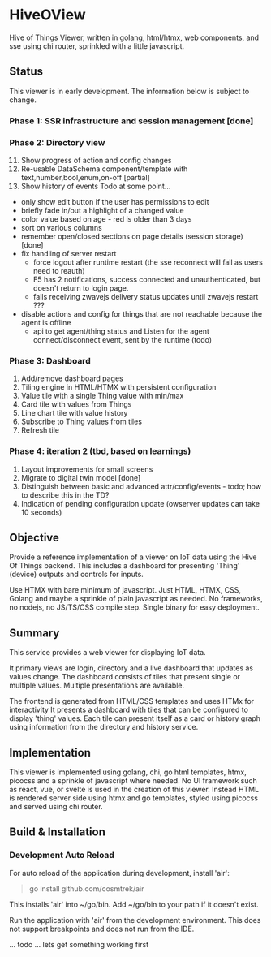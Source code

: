 # HiveOView

Hive of Things Viewer, written in golang, html/htmx, web components, and sse using chi router, sprinkled with a little javascript.

## Status

This viewer is in early development. The information below is subject to change.

### Phase 1: SSR infrastructure and session management [done]
### Phase 2: Directory view
11. Show progress of action and config changes
11. Re-usable DataSchema component/template with text,number,bool,enum,on-off [partial]
12. Show history of events
Todo at some point...
- only show edit button if the user has permissions to edit
- briefly fade in/out a highlight of a changed value
- color value based on age - red is older than 3 days
- sort on various columns
- remember open/closed sections on page details (session storage) [done]
- fix handling of server restart
   * force logout after runtime restart (the sse reconnect will fail as users need to reauth)
   * F5 has 2 notifications, success connected and unauthenticated, but doesn't return to login page.
   * fails receiving zwavejs delivery status updates until zwavejs restart ??? 
- disable actions and config for things that are not reachable because the agent is offline 
  * api to get agent/thing status and Listen for the agent connect/disconnect event, sent by the runtime (todo)

### Phase 3: Dashboard

1. Add/remove dashboard pages
2. Tiling engine in HTML/HTMX with persistent configuration
3. Value tile with a single Thing value with min/max
4. Card tile with values from Things
5. Line chart tile with value history
6. Subscribe to Thing values from tiles
7. Refresh tile

### Phase 4: iteration 2  (tbd, based on learnings)
1. Layout improvements for small screens
2. Migrate to digital twin model [done]
3. Distinguish between basic and advanced attr/config/events - todo; how to describe this in the TD?
4. Indication of pending configuration update (owserver updates can take 10 seconds)


## Objective

Provide a reference implementation of a viewer on IoT data using the Hive Of Things backend. This includes a dashboard for presenting 'Thing' (device) outputs and controls for inputs.

Use HTMX with bare minimum of javascript. Just HTML, HTMX, CSS, Golang and maybe a sprinkle of plain javascript as needed. No frameworks, no nodejs, no JS/TS/CSS compile step. Single binary for easy deployment.

## Summary

This service provides a web viewer for displaying IoT data.

It primary views are login, directory and a live dashboard that updates as values change. The dashboard consists of
tiles that present single or multiple values. Multiple presentations are available.

The frontend is generated from HTML/CSS templates and uses HTMx for interactivity
It presents a dashboard with tiles that can be configured to display 'thing' values.
Each tile can present itself as a card or history graph using information from the directory and history service.

## Implementation

This viewer is implemented using golang, chi, go html templates, htmx, picocss and a sprinkle of javascript where needed. No UI framework such as react, vue, or svelte is used in the creation of this viewer. Instead HTML is rendered server side using htmx and go templates, styled using picocss and served using chi router. 

## Build & Installation



### Development Auto Reload

For auto reload of the application during development, install 'air':
> go install github.com/cosmtrek/air

This installs 'air' into ~/go/bin. Add ~/go/bin to your path if it doesn't exist.

Run the application with 'air' from the development environment. This does not support breakpoints and does not run from
the IDE.

... todo ... lets get something working first
